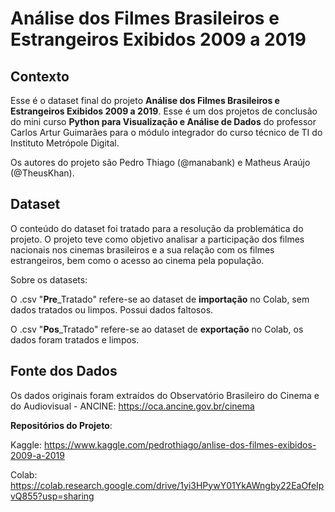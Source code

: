 # Análise dos Filmes Brasileiros e Estrangeiros Exibidos 2009 a 2019
## Contexto
Esse é o dataset final do projeto **Análise dos Filmes Brasileiros e Estrangeiros Exibidos 2009 a 2019**.
Esse é um dos projetos de conclusão do mini curso **Python para Visualização e Análise de Dados** do professor Carlos Artur Guimarães para o módulo integrador do curso técnico de TI do Instituto Metrópole Digital.

Os autores do projeto são Pedro Thiago (@manabank) e Matheus Araújo (@TheusKhan).

## Dataset
O conteúdo do dataset foi tratado para a resolução da problemática do projeto.
O projeto teve como objetivo analisar a participação dos filmes nacionais nos cinemas brasileiros e a sua relação com os filmes estrangeiros, bem como o acesso ao cinema pela população.

Sobre os datasets:

O .csv "**Pre**_Tratado" refere-se ao dataset de **importação** no Colab, sem dados tratados ou limpos. Possui dados faltosos.

O .csv "**Pos**_Tratado" refere-se ao dataset de **exportação** no Colab, os dados foram tratados e limpos.

## Fonte dos Dados
Os dados originais foram extraídos do Observatório Brasileiro do Cinema e do Audiovisual - ANCINE:
https://oca.ancine.gov.br/cinema


**Repositórios do Projeto**:

Kaggle:
https://www.kaggle.com/pedrothiago/anlise-dos-filmes-exibidos-2009-a-2019

Colab:
https://colab.research.google.com/drive/1yi3HPywY01YkAWngby22EaOfeIpvQ855?usp=sharing
